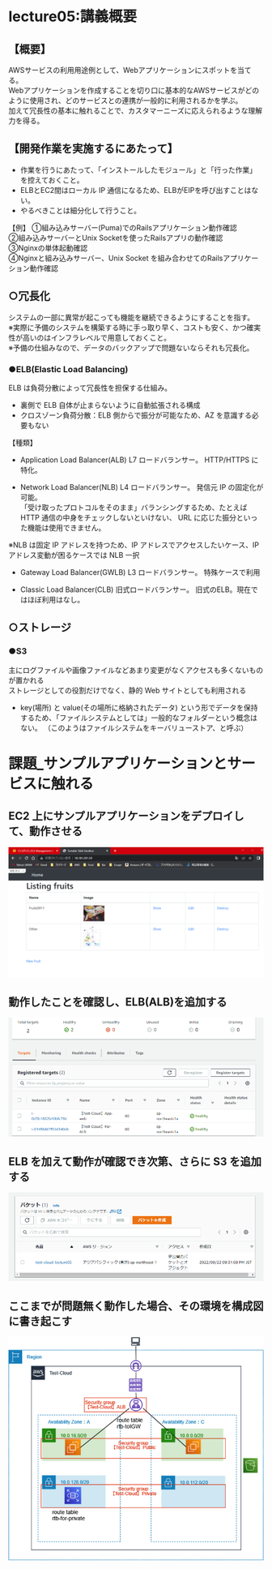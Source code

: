 # lecture05:講義概要

## 【概要】

AWSサービスの利用用途例として、Webアプリケーションにスポットを当てる。  
Webアプリケーションを作成することを切り口に基本的なAWSサービスがどのように使用され、どのサービスとの連携が一般的に利用されるかを学ぶ。  
加えて冗長性の基本に触れることで、カスタマーニーズに応えられるような理解力を得る。  

## 【開発作業を実施するにあたって】
- 作業を行うにあたって、「インストールしたモジュール」と「行った作業」を控えておくこと。
- ELBとEC2間はローカル IP 通信になるため、ELBがEIPを呼び出すことはない。
- やるべきことは細分化して行うこと。

【例】
①組み込みサーバー(Puma)でのRailsアプリケーション動作確認  
②組み込みサーバーとUnix Socketを使ったRailsアプリの動作確認  
③Nginxの単体起動確認  
④Nginxと組み込みサーバー、Unix Socket を組み合わせてのRailsアプリケーション動作確認  


## ○冗長化
システムの一部に異常が起こっても機能を継続できるようにすることを指す。  
※実際に予備のシステムを構築する時に手っ取り早く、コストも安く、かつ確実性が高いのはインフラレベルで用意しておくこと。  
※予備の仕組みなので、データのバックアップで問題ないならそれも冗長化。  


### ●ELB(Elastic Load Balancing)  
ELB は負荷分散によって冗長性を担保する仕組み。  

- 裏側で ELB 自体が止まらないように自動拡張される構成
- クロスゾーン負荷分散：ELB 側からで振分が可能なため、AZ を意識する必要もない

【種類】  
- Application Load Balancer(ALB) L7 ロードバランサー。
HTTP/HTTPS に特化。
  
- Network Load Balancer(NLB) L4 ロードバランサー。
発信元 IP の固定化が可能。  
「受け取ったプロトコルをそのまま」バランシングするため、たとえば HTTP 通信の中身をチェックしないといけない、 URL に応じた振分といった機能は使用できません。  

※NLB は固定 IP アドレスを持つため、IP アドレスでアクセスしたいケース、IP アドレス変動が困るケースでは NLB 一択  
  
- Gateway Load Balancer(GWLB) L3 ロードバランサー。
特殊ケースで利用
  
- Classic Load Balancer(CLB) 旧式ロードバランサー。
旧式のELB。現在ではほぼ利用はなし。

## ○ストレージ
### ●S3
主にログファイルや画像ファイルなどあまり変更がなくアクセスも多くないものが置かれる  
ストレージとしての役割だけでなく、静的 Web サイトとしても利用される  

- key(場所) と value(その場所に格納されたデータ) という形でデータを保持するため、「ファイルシステムとしては」一般的なフォルダーという概念はない。
（このようはファイルシステムをキーバリューストア、と呼ぶ）

# 課題_サンプルアプリケーションとサービスに触れる
## EC2 上にサンプルアプリケーションをデプロイして、動作させる
![](https://github.com/SMYT-BT/My-initiative/blob/bc356e7a486f4def2c60c4db2ce8a07bb854242c/OnlineSchool_Raisetech/Raisetech%E8%AA%B2%E9%A1%8C/lecture05/Picts/pict5-1.png)
## 動作したことを確認し、ELB(ALB)を追加する
![](https://github.com/SMYT-BT/My-initiative/blob/bc356e7a486f4def2c60c4db2ce8a07bb854242c/OnlineSchool_Raisetech/Raisetech%E8%AA%B2%E9%A1%8C/lecture05/Picts/pict5-2.png)
## ELB を加えて動作が確認でき次第、さらに S3 を追加する
![](https://github.com/SMYT-BT/My-initiative/blob/bc356e7a486f4def2c60c4db2ce8a07bb854242c/OnlineSchool_Raisetech/Raisetech%E8%AA%B2%E9%A1%8C/lecture05/Picts/pict5-3.png)
## ここまでが問題無く動作した場合、その環境を構成図に書き起こす
![](https://github.com/SMYT-BT/My-initiative/blob/bc356e7a486f4def2c60c4db2ce8a07bb854242c/OnlineSchool_Raisetech/Raisetech%E8%AA%B2%E9%A1%8C/lecture05/Picts/pict5-4.png)

